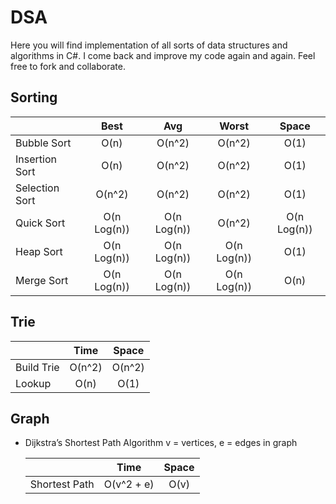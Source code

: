 # DSA
Here you will find implementation of all sorts of data structures and algorithms in C#. I come back and improve my code again and again. Feel free to fork and collaborate.

## Sorting
|                 | Best        | Avg         | Worst       | Space       |
| ----------------|:-----------:|:-----------:|:-----------:|:-----------:|
| Bubble Sort     | O(n)        | O(n^2)      | O(n^2)      | O(1)        |
| Insertion Sort  | O(n)        | O(n^2)      | O(n^2)      | O(1)        |
| Selection Sort  | O(n^2)      | O(n^2)      | O(n^2)      | O(1)        |
| Quick Sort      | O(n Log(n)) | O(n Log(n)) | O(n^2)      | O(n Log(n)) |
| Heap Sort       | O(n Log(n)) | O(n Log(n)) | O(n Log(n)) | O(1)        |
| Merge Sort      | O(n Log(n)) | O(n Log(n)) | O(n Log(n)) | O(n)        |

## Trie
|                 | Time        | Space       |
| ----------------|:-----------:|:-----------:|
| Build Trie      | O(n^2)      | O(n^2)      |
| Lookup          | O(n)        | O(1)        |


## Graph
* Dijkstra’s Shortest Path Algorithm
 v = vertices, e = edges in graph

  |                 | Time        | Space       |
  | ----------------|:-----------:|:-----------:|
  | Shortest Path   |O(v^2 + e)   | O(v)        |
